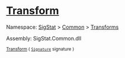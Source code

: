 # [Transform](./EndpointExtraction-100663588.md)

Namespace: [SigStat]() > [Common](./../../README.md) > [Transforms](./../README.md)

Assembly: SigStat.Common.dll

<sub>[Transform](./EndpointExtraction-100663588.md) ( [`Signature`](./../../Signature.md) signature )</sub>              <sub></sub>

